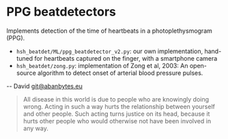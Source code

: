# PPG beatdetectors

Implements detection of the time of heartbeats in a photoplethysmogram (PPG).

* `hsh_beatdet/ML/ppg_beatdetector_v2.py`: our own implementation, hand-tuned for heartbeats captured on the finger, with a smartphone camera
* `hsh_beatdet/zong.py`: implementation of Zong et al, 2003: An open-source algorithm to detect onset of arterial blood pressure pulses.

-- David <git@abanbytes.eu>

> All disease in this world is due to people who are knowingly doing wrong. 
> Acting in such a way hurts the relationship between yourself and other people.
> Such acting turns justice on its head, because it hurts other people who would otherwise not have been involved in any way.

